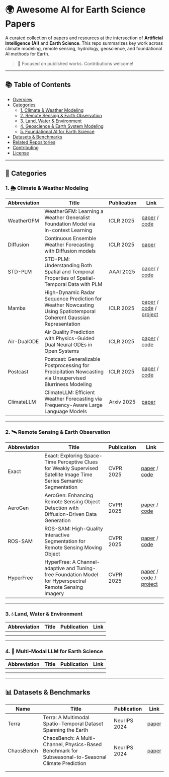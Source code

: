 # 🌍 Awesome AI for Earth Science Papers

A curated collection of papers and resources at the intersection of **Artificial Intelligence (AI)** and **Earth Science**. This repo summarizes key work across climate modeling, remote sensing, hydrology, geoscience, and foundational AI methods for Earth.

> 📌 Focused on published works. Contributions welcome!

---

## 📚 Table of Contents

- [Overview](#overview)
- [Categories](#categories)
  - [1. Climate & Weather Modeling](#1-climate--weather-modeling)
  - [2. Remote Sensing & Earth Observation](#2-remote-sensing--earth-observation)
  - [3. Land, Water & Environment](#3-land-water--environment)
  - [4. Geoscience & Earth System Modeling](#4-geoscience--earth-system-modeling)
  - [5. Foundational AI for Earth Science](#5-foundational-ai-for-earth-science)
- [Datasets & Benchmarks](#datasets--benchmarks)
- [Related Repositories](#related-repositories)
- [Contributing](#contributing)
- [License](#license)

---

## 📂 Categories

### 1. 🌦️ Climate & Weather Modeling

| Abbreviation | Title                                                        | Publication | Link                                                         |
| ------------ | ------------------------------------------------------------ | ----------- | ------------------------------------------------------------ |
| WeatherGFM   | WeatherGFM: Learning a Weather Generalist Foundation Model via In-context Learning | ICLR 2025   | [paper](https://iclr.cc/virtual/2025/poster/28660) / [code](https://github.com/xiangyu-mm/WeatherGFM) |
| Diffusion    | Continuous Ensemble Weather Forecasting with Diffusion models | ICLR 2025   | [paper](https://arxiv.org/abs/2410.05431)                    |
| STD-PLM      | STD-PLM: Understanding Both Spatial and Temporal Properties of Spatial-Temporal Data with PLM | AAAI 2025   | [paper](https://arxiv.org/pdf/2407.09096) / [code](https://arxiv.org/pdf/2407.09096) |
| Mamba        | High-Dynamic Radar Sequence Prediction for Weather Nowcasting Using Spatiotemporal Coherent Gaussian Representation | ICLR 2025   | [paper](https://openreview.net/pdf?id=Cjz9Xhm7sI) / [code](https://github.com/Ziyeeee/STC-GS) / [project](https://ziyeeee.github.io/stcgs.github.io/) |
| Air-DualODE  | Air Quality Prediction with Physics-Guided Dual Neural ODEs in Open Systems | ICLR 2025   | [paper](https://openreview.net/pdf?id=kOJf7Dklyv) / [code](https://github.com/decisionintelligence/Air-DualODE) |
| Postcast     | Postcast: Generalizable Postprocessing for Precipitation Nowcasting via Unsupervised Blurriness Modeling | ICLR 2025   | [paper](https://openreview.net/pdf?id=v2zcCDYMok) / [code](https://github.com/jasong-ovo/PostCast) |
| ClimateLLM   | ClimateLLM: Efficient Weather Forecasting via Frequency-Aware Large Language Models | Arxiv 2025  | [paper](https://arxiv.org/pdf/2502.11059)                    |

---

### 2. 🛰️ Remote Sensing & Earth Observation

| Abbreviation | Title                                                        | Publication | Link                                                         |
| ------------ | ------------------------------------------------------------ | ----------- | ------------------------------------------------------------ |
| Exact        | Exact: Exploring Space-Time Perceptive Clues for Weakly Supervised Satellite Image Time Series Semantic Segmentation | CVPR 2025   | [paper](https://arxiv.org/pdf/2412.03968) / [code](https://github.com/MiSsU-HH/Exact) |
| AeroGen      | AeroGen: Enhancing Remote Sensing Object Detection with Diffusion-Driven Data Generation | CVPR 2025   | [paper](https://arxiv.org/pdf/2411.15497) / [code](https://github.com/Sonettoo/AeroGen) |
| ROS-SAM      | ROS-SAM: High-Quality Interactive Segmentation for Remote Sensing Moving Object | CVPR 2025   | [paper](https://arxiv.org/pdf/2503.12006) / [code](https://github.com/ShanZard/ROS-SAM) |
| HyperFree    | HyperFree: A Channel-adaptive and Tuning-free Foundation Model for Hyperspectral Remote Sensing Imagery | CVPR 2025   | [paper](https://rsidea.whu.edu.cn/HyperFree.pdf) / [code](https://github.com/Jingtao-Li-CVer/HyperFree) / [project](https://rsidea.whu.edu.cn/hyperfree.htm#) |

---

### 3. 💧 Land, Water & Environment

| Abbreviation | Title | Publication | Link |
| ------------ | ----- | ----------- | ---- |
|              |       |             |      |
|              |       |             |      |

---

### 4. 🧠 Multi-Modal LLM for Earth Science

| Abbreviation | Title | Publication | Link |
| ------------ | ----- | ----------- | ---- |
|              |       |             |      |
|              |       |             |      |

---

## 📊 Datasets & Benchmarks

| Name       | Title                                                        | Publication  | Link                                               |
| ---------- | ------------------------------------------------------------ | ------------ | -------------------------------------------------- |
| Terra      | Terra: A Multimodal Spatio-Temporal Dataset Spanning the Earth | NeurIPS 2024 | [paper](https://nips.cc/virtual/2024/poster/97768) |
| ChaosBench | ChaosBench: A Multi-Channel, Physics-Based Benchmark for Subseasonal-to-Seasonal Climate Prediction | NeurIPS 2024 | [paper](https://arxiv.org/abs/2402.00712)          |
|            |                                                              |              |                                                    |
|            |                                                              |              |                                                    |

